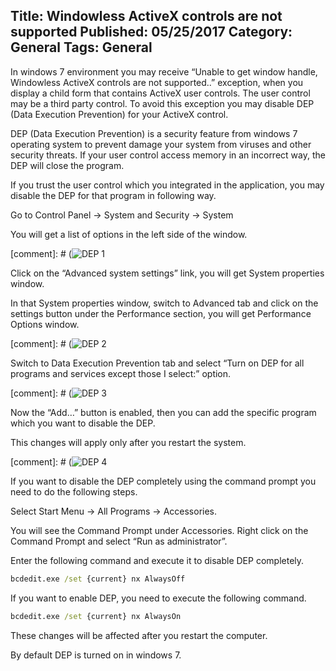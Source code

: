 Title: Windowless ActiveX controls are not supported
Published: 05/25/2017
Category: General
Tags: General
---

In windows 7 environment you may receive “Unable to get window handle, Windowless ActiveX controls are not supported..” exception, when you display a child form that contains ActiveX user controls. The user control may be a third party control. To avoid this exception you may disable DEP (Data Execution Prevention) for your ActiveX control.

DEP (Data Execution Prevention) is a security feature from windows 7 operating system to prevent damage your system from viruses and other security threats. If your user control access memory in an incorrect way, the DEP will close the program.

If you trust the user control which you integrated in the application, you may disable the DEP for that program in following way.

Go to Control Panel -> System and Security -> System

You will get a list of options in the left side of the window.

[comment]: # (![DEP 1](http://www.gkviews.com/wp-content/uploads/DEP_1.png)

Click on the “Advanced system settings” link, you will get System properties window.

In that System properties window, switch to Advanced tab and click on the settings button under the Performance section, you will get Performance Options window.

[comment]: # (![DEP 2](http://www.gkviews.com/wp-content/uploads/DEP_2.png)

Switch to Data Execution Prevention tab and select “Turn on DEP for all programs and services except those I select:” option.

[comment]: # (![DEP 3](http://www.gkviews.com/wp-content/uploads/DEP_3.png)

Now the “Add…” button is enabled, then you can add the specific program which you want to disable the DEP.

This changes will apply only after you restart the system.

[comment]: # (![DEP 4](http://www.gkviews.com/wp-content/uploads/DEP_4.png)

If you want to disable the DEP completely using the command prompt you need to do the following steps.

Select Start Menu -> All Programs -> Accessories.

You will see the Command Prompt under Accessories. Right click on the Command Prompt and select “Run as administrator”.

Enter the following command and execute it to disable DEP completely.

```cmd
bcdedit.exe /set {current} nx AlwaysOff
```

If you want to enable DEP, you need to execute the following command.

```cmd
bcdedit.exe /set {current} nx AlwaysOn
```

These changes will be affected after you restart the computer.

By default DEP is turned on in windows 7.
